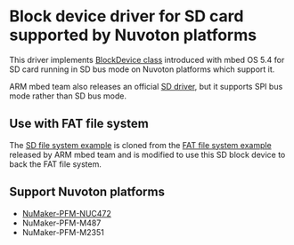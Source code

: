 # Block device driver for SD card supported by Nuvoton platforms

This driver implements [BlockDevice class](https://github.com/ARMmbed/mbed-os/blob/master/features/filesystem/bd/BlockDevice.h)
introduced with mbed OS 5.4 for SD card running in SD bus mode on Nuvoton platforms which support it.

ARM mbed team also releases an official [SD driver](https://github.com/armmbed/sd-driver), but it supports SPI bus mode 
rather than SD bus mode.

## Use with FAT file system
The [SD file system example](https://developer.mbed.org/teams/Nuvoton/code/NuMaker-mbed-SD-FileSystem-example/) is cloned from
the [FAT file system example](https://github.com/armmbed/mbed-os-example-fat-filesystem) released by ARM mbed team and
is modified to use this SD block device to back the FAT file system.

## Support Nuvoton platforms
- [NuMaker-PFM-NUC472](https://developer.mbed.org/platforms/Nuvoton-NUC472/)
- NuMaker-PFM-M487
- NuMaker-PFM-M2351

